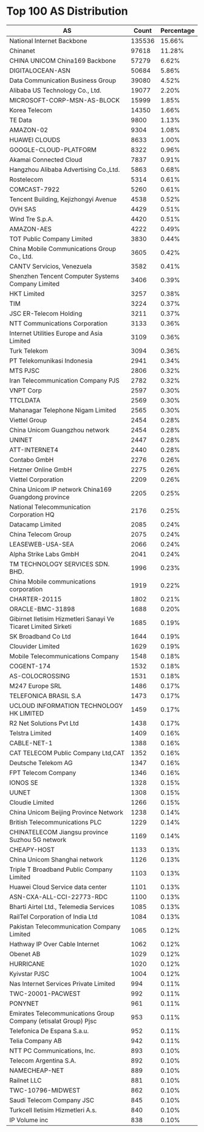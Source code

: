 # Top 100 AS Distribution
| AS | Count | Percentage |
|----|----|----|
| National Internet Backbone | 135536 | 15.66% |
| Chinanet | 97618 | 11.28% |
| CHINA UNICOM China169 Backbone | 57279 | 6.62% |
| DIGITALOCEAN-ASN | 50684 | 5.86% |
| Data Communication Business Group | 39080 | 4.52% |
| Alibaba US Technology Co., Ltd. | 19077 | 2.20% |
| MICROSOFT-CORP-MSN-AS-BLOCK | 15999 | 1.85% |
| Korea Telecom | 14350 | 1.66% |
| TE Data | 9800 | 1.13% |
| AMAZON-02 | 9304 | 1.08% |
| HUAWEI CLOUDS | 8633 | 1.00% |
| GOOGLE-CLOUD-PLATFORM | 8322 | 0.96% |
| Akamai Connected Cloud | 7837 | 0.91% |
| Hangzhou Alibaba Advertising Co.,Ltd. | 5863 | 0.68% |
| Rostelecom | 5314 | 0.61% |
| COMCAST-7922 | 5260 | 0.61% |
| Tencent Building, Kejizhongyi Avenue | 4538 | 0.52% |
| OVH SAS | 4429 | 0.51% |
| Wind Tre S.p.A. | 4420 | 0.51% |
| AMAZON-AES | 4222 | 0.49% |
| TOT Public Company Limited | 3830 | 0.44% |
| China Mobile Communications Group Co., Ltd. | 3605 | 0.42% |
| CANTV Servicios, Venezuela | 3582 | 0.41% |
| Shenzhen Tencent Computer Systems Company Limited | 3406 | 0.39% |
| HKT Limited | 3257 | 0.38% |
| TIM | 3224 | 0.37% |
| JSC ER-Telecom Holding | 3211 | 0.37% |
| NTT Communications Corporation | 3133 | 0.36% |
| Internet Utilities Europe and Asia Limited | 3109 | 0.36% |
| Turk Telekom | 3094 | 0.36% |
| PT Telekomunikasi Indonesia | 2941 | 0.34% |
| MTS PJSC | 2806 | 0.32% |
| Iran Telecommunication Company PJS | 2782 | 0.32% |
| VNPT Corp | 2597 | 0.30% |
| TTCLDATA | 2569 | 0.30% |
| Mahanagar Telephone Nigam Limited | 2565 | 0.30% |
| Viettel Group | 2454 | 0.28% |
| China Unicom Guangzhou network | 2454 | 0.28% |
| UNINET | 2447 | 0.28% |
| ATT-INTERNET4 | 2440 | 0.28% |
| Contabo GmbH | 2276 | 0.26% |
| Hetzner Online GmbH | 2275 | 0.26% |
| Viettel Corporation | 2209 | 0.26% |
| China Unicom IP network China169 Guangdong province | 2205 | 0.25% |
| National Telecommunication Corporation HQ | 2176 | 0.25% |
| Datacamp Limited | 2085 | 0.24% |
| China Telecom Group | 2075 | 0.24% |
| LEASEWEB-USA-SEA | 2066 | 0.24% |
| Alpha Strike Labs GmbH | 2041 | 0.24% |
| TM TECHNOLOGY SERVICES SDN. BHD. | 1996 | 0.23% |
| China Mobile communications corporation | 1919 | 0.22% |
| CHARTER-20115 | 1802 | 0.21% |
| ORACLE-BMC-31898 | 1688 | 0.20% |
| Gibirnet Iletisim Hizmetleri Sanayi Ve Ticaret Limited Sirketi | 1685 | 0.19% |
| SK Broadband Co Ltd | 1644 | 0.19% |
| Clouvider Limited | 1629 | 0.19% |
| Mobile Telecommunications Company | 1548 | 0.18% |
| COGENT-174 | 1532 | 0.18% |
| AS-COLOCROSSING | 1531 | 0.18% |
| M247 Europe SRL | 1486 | 0.17% |
| TELEFONICA BRASIL S.A | 1473 | 0.17% |
| UCLOUD INFORMATION TECHNOLOGY HK LIMITED | 1459 | 0.17% |
| R2 Net Solutions Pvt Ltd | 1438 | 0.17% |
| Telstra Limited | 1409 | 0.16% |
| CABLE-NET-1 | 1388 | 0.16% |
| CAT TELECOM Public Company Ltd,CAT | 1352 | 0.16% |
| Deutsche Telekom AG | 1347 | 0.16% |
| FPT Telecom Company | 1346 | 0.16% |
| IONOS SE | 1328 | 0.15% |
| UUNET | 1308 | 0.15% |
| Cloudie Limited | 1266 | 0.15% |
| China Unicom Beijing Province Network | 1238 | 0.14% |
| British Telecommunications PLC | 1229 | 0.14% |
| CHINATELECOM Jiangsu province Suzhou 5G network | 1169 | 0.14% |
| CHEAPY-HOST | 1133 | 0.13% |
| China Unicom Shanghai network | 1126 | 0.13% |
| Triple T Broadband Public Company Limited | 1103 | 0.13% |
| Huawei Cloud Service data center | 1101 | 0.13% |
| ASN-CXA-ALL-CCI-22773-RDC | 1100 | 0.13% |
| Bharti Airtel Ltd., Telemedia Services | 1085 | 0.13% |
| RailTel Corporation of India Ltd | 1084 | 0.13% |
| Pakistan Telecommunication Company Limited | 1065 | 0.12% |
| Hathway IP Over Cable Internet | 1062 | 0.12% |
| Obenet AB | 1029 | 0.12% |
| HURRICANE | 1020 | 0.12% |
| Kyivstar PJSC | 1004 | 0.12% |
| Nas Internet Services Private Limited | 994 | 0.11% |
| TWC-20001-PACWEST | 992 | 0.11% |
| PONYNET | 961 | 0.11% |
| Emirates Telecommunications Group Company (etisalat Group) Pjsc | 953 | 0.11% |
| Telefonica De Espana S.a.u. | 952 | 0.11% |
| Telia Company AB | 942 | 0.11% |
| NTT PC Communications, Inc. | 893 | 0.10% |
| Telecom Argentina S.A. | 892 | 0.10% |
| NAMECHEAP-NET | 889 | 0.10% |
| Railnet LLC | 881 | 0.10% |
| TWC-10796-MIDWEST | 862 | 0.10% |
| Saudi Telecom Company JSC | 845 | 0.10% |
| Turkcell Iletisim Hizmetleri A.s. | 840 | 0.10% |
| IP Volume inc | 838 | 0.10% |
